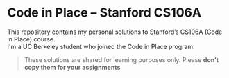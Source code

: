 # Code in Place – Stanford CS106A

This repository contains my personal solutions to Stanford’s CS106A (Code in Place) course.  
I'm a UC Berkeley student who joined the Code in Place program.
> These solutions are shared for learning purposes only. Please **don’t copy them for your assignments**.
